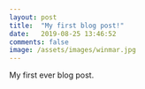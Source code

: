 ```yaml
---
layout: post
title:  "My first blog post!"
date:   2019-08-25 13:46:52
comments: false
image: /assets/images/winmar.jpg
---
```


My first ever blog post. 